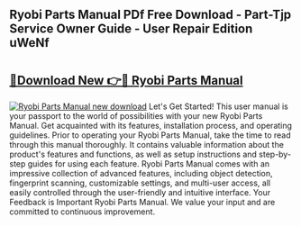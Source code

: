 ## Ryobi Parts Manual PDf Free Download - Part-Tjp Service Owner Guide - User Repair Edition uWeNf

# <h2><a href="http://cf21130.oget.top/?id=Ryobi+Parts+Manual">🔗Download New 👉🔴 Ryobi Parts Manual</a></h2>

[![Ryobi Parts Manual new download](https://i.imgur.com/5g1atiW.png)](http://cf21130.oget.top/?id=Ryobi+Parts+Manual)
Let's Get Started! This user manual is your passport to the world of possibilities with your new Ryobi Parts Manual. Get acquainted with its features, installation process, and operating guidelines. Prior to operating your Ryobi Parts Manual, take the time to read through this manual thoroughly. It contains valuable information about the product's features and functions, as well as setup instructions and step-by-step guides for using each feature. Ryobi Parts Manual comes with an impressive collection of advanced features, including object detection, fingerprint scanning, customizable settings, and multi-user access, all easily controlled through the user-friendly and intuitive interface. Your Feedback is Important Ryobi Parts Manual. We value your input and are committed to continuous improvement.

